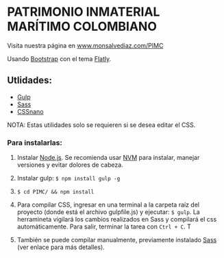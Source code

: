 # PATRIMONIO INMATERIAL MARÍTIMO COLOMBIANO

Visita nuestra página en www.monsalvediaz.com/PIMC

Usando [Bootstrap](getbootstrap.com/) con el tema [Flatly](https://bootswatch.com/flatly/).

## Utlidades: 

- [Gulp](http://gulpjs.com/)
- [Sass](http://sass-lang.com/guide/)
- [CSSnano](https://github.com/ben-eb/cssnano)

NOTA: Estas utilidades solo se requieren si se desea editar el CSS. 

### Para instalarlas: 

1. Instalar [Node.js](https://nodejs.org/es/). Se recomienda usar [NVM](https://github.com/creationix/nvm) para instalar, manejar versiones y evitar dolores de cabeza.

2. Instalar gulp: `$ npm install gulp -g`

3. `$ cd PIMC/ && npm install` 

4. Para compilar CSS, ingresar en una terminal a la carpeta raíz del proyecto (donde está el archivo gulpfile.js) y ejecutar: `$ gulp`. La herramineta vigilará los cambios realizados en Sass y compilará el css automáticamente. Para salir, terminar la tarea con `Ctrl + C`. T

5. También se puede compilar manualmente, previamente instalado [Sass](http://sass-lang.com/documentation/file.SASS_REFERENCE.html#using_sass) (ver enlace para más detalles).

